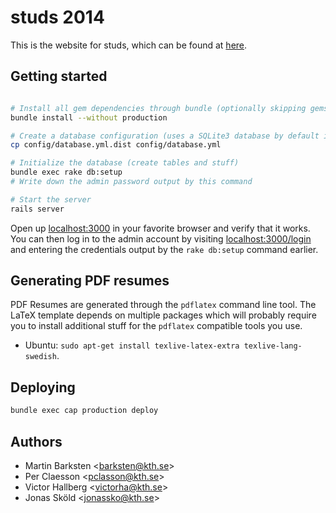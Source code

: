 studs 2014
==========

This is the website for studs, which can be found at [here](http://studs.datasektionen.se).


Getting started
---------------

```bash

# Install all gem dependencies through bundle (optionally skipping gems required in production)
bundle install --without production

# Create a database configuration (uses a SQLite3 database by default in dev environments)
cp config/database.yml.dist config/database.yml

# Initialize the database (create tables and stuff)
bundle exec rake db:setup
# Write down the admin password output by this command

# Start the server
rails server
```

Open up [localhost:3000](http://0.0.0.0:3000/) in your favorite browser and verify that it works.
You can then log in to the admin account by visiting [localhost:3000/login](http://0.0.0.0:3000/login)
and entering the credentials output by the `rake db:setup` command earlier.


Generating PDF resumes
----------------------

PDF Resumes are generated through the `pdflatex` command line tool.
The LaTeX template depends on multiple packages which will probably require you to install
additional stuff for the `pdflatex` compatible tools you use.

* Ubuntu: `sudo apt-get install texlive-latex-extra texlive-lang-swedish`.

Deploying
---------

```bash
bundle exec cap production deploy
```

Authors
-------

* Martin Barksten <<barksten@kth.se>>
* Per Claesson <<pclasson@kth.se>>
* Victor Hallberg <<victorha@kth.se>>
* Jonas Sköld <<jonassko@kth.se>>